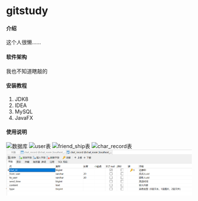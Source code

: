 # gitstudy

#### 介绍
这个人很懒......

#### 软件架构
我也不知道瞎敲的


#### 安装教程

1.  JDK8
2.  IDEA
3.  MySQL
4.  JavaFX

#### 使用说明

![数据库](https://foruda.gitee.com/images/1660360601447545316/屏幕截图.png "屏幕截图.png")
![user表](https://foruda.gitee.com/images/1660360646403907048/屏幕截图.png "屏幕截图.png")
![friend_ship表](https://foruda.gitee.com/images/1660360676816709873/屏幕截图.png "屏幕截图.png")
![char_record表](https://foruda.gitee.com/images/1660360743972448420/屏幕截图.png "屏幕截图.png")
![char_record表](image.png)